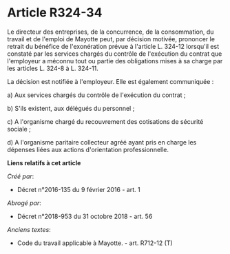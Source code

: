 # Article R324-34

Le directeur des entreprises, de la concurrence, de la consommation, du travail et de l'emploi de Mayotte peut, par décision
motivée, prononcer le retrait du bénéfice de l'exonération prévue à l'article L. 324-12 lorsqu'il est constaté par les
services chargés du contrôle de l'exécution du contrat que l'employeur a méconnu tout ou partie des obligations mises à sa
charge par les articles L. 324-8 à L. 324-11.

La décision est notifiée à l'employeur. Elle est également communiquée : 

a) Aux services chargés du contrôle de l'exécution du contrat ; 

b) S'ils existent, aux délégués du personnel ; 

c) A l'organisme chargé du recouvrement des cotisations de sécurité sociale ; 

d) A l'organisme paritaire collecteur agréé ayant pris en charge les dépenses liées aux actions d'orientation
professionnelle.

**Liens relatifs à cet article**

_Créé par_:

  - Décret n°2016-135 du 9 février 2016 - art. 1

_Abrogé par_:

  - Décret n°2018-953 du 31 octobre 2018 - art. 56

_Anciens textes_:

  - Code du travail applicable à Mayotte. - art. R712-12 (T)
